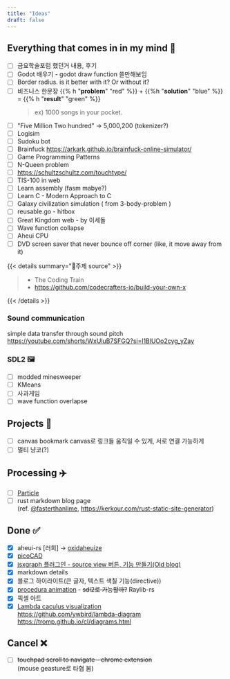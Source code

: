 ```yaml
---
title: "Ideas"
draft: false
---
```



## Everything that comes in in my mind :brain:

 - [ ] 금요학술포럼 했던거 내용, 후기
 - [ ] Godot 배우기 - godot draw function 쓸만해보임
 - [ ] Border radius. is it better with it? Or without it?
 - [ ] 비즈니스 한문장 {{% h "**problem**" "red" %}} + {{%h "**solution**" "blue" %}} = {{% h "**result**" "green" %}}  
    > ex) 1000 songs in your pocket.
 - [ ] "Five Million Two hundred" -> 5,000,200 (tokenizer?)
 - [ ] Logisim
 - [ ] Sudoku bot
 - [ ] Brainfuck <https://arkark.github.io/brainfuck-online-simulator/>
 - [ ] Game Programming Patterns
 - [ ] N-Queen problem
 - [ ] https://schultzschultz.com/touchtype/
 - [ ] TIS-100 in web
 - [ ] Learn assembly (fasm mabye?)
 - [ ] Learn C - Modern Approach to C
 - [ ] Galaxy civilization simulation ( from 3-body-problem )
 - [ ] reusable.go - hitbox
 - [ ] Great Kingdom web - by 이세돌
 - [ ] Wave function collapse
 - [ ] Aheui CPU
 - [ ] DVD screen saver that never bounce off corner
  (like, it move away from it)

{{< details summary="🍯주제 source" >}}

> - The Coding Train
> - <https://github.com/codecrafters-io/build-your-own-x>

{{< /details >}}

### Sound communication

simple data transfer through sound pitch
<https://youtube.com/shorts/WxUluB7SFGQ?si=l1BlUOo2cyg_yZay>

### SDL2 :framed_picture:

 - [ ] modded minesweeper
 - [ ] KMeans
 - [ ] 사과게임
 - [ ] wave function overlapse

## Projects :notebook:

 - [ ] canvas bookmark
   canvas로 링크들 움직일 수 있게, 서로 연결 가능하게
 - [ ] 멀티 냥코(?)

## Processing :airplane:

 - [ ] [Particle](/posts/idea/particle/)
 - [ ] rust markdown blog page  
    (ref. [@fasterthanlime](https://fasterthanli.me), https://kerkour.com/rust-static-site-generator)

## Done :white_check_mark:

 - [x] aheui-rs [러희] -> [oxidaheuize](https://github.com/ywbird/oxidaheuize)
 - [x] [picoCAD](/posts/picocad/bottle/)
 - [x] [jsxgraph 플러그인 - source view 버튼, 기능 만들기(Old blog)](https://ywbird.kro.kr/posts/graph-plugin/)
 - [x] markdown details
 - [x] 블로그 하이라이트(큰 글자, 텍스트 색칠 기능(directive))
 - [x] [procedura animation](https://ywppt.kro.kr/ppt/procedural/) - ~~sdl2로 가능할까?~~ Raylib-rs
 - [x] 픽셀 아트
 - [x] [Lambda caculus visualization](/posts/math/lambda-diagram)  
    <https://github.com/ywbird/lambda-diagram>
    <https://tromp.github.io/cl/diagrams.html>

## Cancel :x:

 - [ ] ~~touchpad scroll to navigate - chrome extension~~  
   (mouse geasture로 타협 봄)

